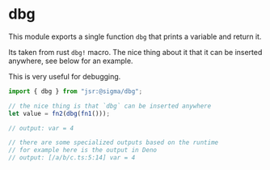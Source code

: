 # dbg

This module exports a single function `dbg` that prints a variable and return
it.

Its taken from rust `dbg!` macro. The nice thing about it that it can be
inserted anywhere, see below for an example.

This is very useful for debugging.

```ts
import { dbg } from "jsr:@sigma/dbg";

// the nice thing is that `dbg` can be inserted anywhere
let value = fn2(dbg(fn1()));

// output: var = 4

// there are some specialized outputs based on the runtime
// for example here is the output in Deno
// output: [/a/b/c.ts:5:14] var = 4
```
